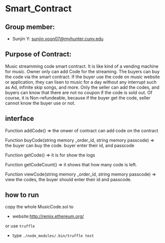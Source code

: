 # Smart_Contract
## Group member:
-   Sunjin Y: sunjin.yoon07@myhunter.cuny.edu
## Purpose of Contract:

Music streamming code smart contract. It is like kind of a vending machine for music. Owner only can add Code for the streaming. The buyers can buy the code via the smart contract. If the buyer use the code on music website or application, they can lisen to music for a day without any interrupt such as Ad, infinite skip songs, and more. Only the seller can add the codes, and buyers can know that there are not no coupon if the code is sold out. Of course, it is Non-refundeable, because if the buyer get the code, seller cannot know the buyer use or not. 
## interface
Function addCode() => the onwer of contract can add code on the contract

Function buyCode(string memory _order_id, string memory passcode) => the buyer can buy the code. buyer enter their id, and passcode

Function getCode() => it is for show the logs

Function getCodeCount() => it shows that how many code is left.

Function viewCode(string memory _order_id, string memory passcode) => view the codes, the buyer should enter their id and passcode.

## how to run 
copy the whole MusicCode.sol to 
* website:http://remix.ethereum.org/

or use `truffle`
* type `./node_modules/.bin/truffle test`
